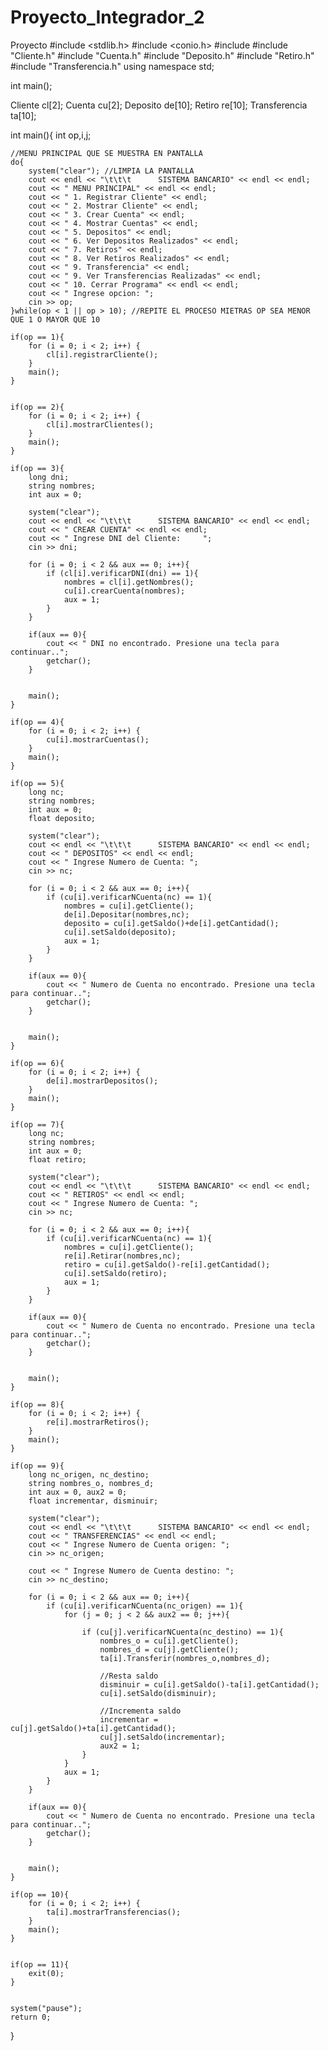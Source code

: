 # Proyecto_Integrador_2
Proyecto 
#include <stdlib.h>
#include <conio.h>
#include <iostream>
#include "Cliente.h"
#include "Cuenta.h"
#include "Deposito.h"
#include "Retiro.h"
#include "Transferencia.h"
using namespace std;

int main();

Cliente cl[2];
Cuenta cu[2];
Deposito de[10];
Retiro re[10];
Transferencia ta[10];

int main(){
	int op,i,j;
	
	
	//MENU PRINCIPAL QUE SE MUESTRA EN PANTALLA
    do{
    	system("clear"); //LIMPIA LA PANTALLA
    	cout << endl << "\t\t\t      SISTEMA BANCARIO" << endl << endl;
	    cout << " MENU PRINCIPAL" << endl << endl;
	    cout << " 1. Registrar Cliente" << endl;
	    cout << " 2. Mostrar Cliente" << endl;
		cout << " 3. Crear Cuenta" << endl;
		cout << " 4. Mostrar Cuentas" << endl;
	    cout << " 5. Depositos" << endl;
	    cout << " 6. Ver Depositos Realizados" << endl;
	    cout << " 7. Retiros" << endl;
	    cout << " 8. Ver Retiros Realizados" << endl;
	    cout << " 9. Transferencia" << endl;
	    cout << " 9. Ver Transferencias Realizadas" << endl;
	    cout << " 10. Cerrar Programa" << endl << endl;
	    cout << " Ingrese opcion: ";	
	    cin >> op;
	}while(op < 1 || op > 10); //REPITE EL PROCESO MIETRAS OP SEA MENOR QUE 1 O MAYOR QUE 10
	
	if(op == 1){
		for (i = 0; i < 2; i++) {
        	cl[i].registrarCliente();
    	}
    	main();
	}
	
	
	if(op == 2){
		for (i = 0; i < 2; i++) {
        	cl[i].mostrarClientes();
    	}
    	main();
	}
	
	if(op == 3){
		long dni;
		string nombres;
		int aux = 0;
		
		system("clear");
	    cout << endl << "\t\t\t      SISTEMA BANCARIO" << endl << endl;
		cout << " CREAR CUENTA" << endl << endl;
		cout << " Ingrese DNI del Cliente:     ";
		cin >> dni;
    	
    	for (i = 0; i < 2 && aux == 0; i++){
    		if (cl[i].verificarDNI(dni) == 1){
				nombres = cl[i].getNombres();
	    		cu[i].crearCuenta(nombres);
				aux = 1;
			}
		}
		
		if(aux == 0){
			cout << " DNI no encontrado. Presione una tecla para continuar..";
			getchar();
		}
			
    	
    	main();
	}
	
	if(op == 4){
		for (i = 0; i < 2; i++) {
        	cu[i].mostrarCuentas();
    	}
    	main();
	}
	
	if(op == 5){
		long nc;
		string nombres;
		int aux = 0;
		float deposito;
		
		system("clear");
	    cout << endl << "\t\t\t      SISTEMA BANCARIO" << endl << endl;
		cout << " DEPOSITOS" << endl << endl;
		cout << " Ingrese Numero de Cuenta: ";
		cin >> nc;
    	
    	for (i = 0; i < 2 && aux == 0; i++){
    		if (cu[i].verificarNCuenta(nc) == 1){
				nombres = cu[i].getCliente();
	    		de[i].Depositar(nombres,nc);
	    		deposito = cu[i].getSaldo()+de[i].getCantidad();
	    		cu[i].setSaldo(deposito);
				aux = 1;
			}
		}
		
		if(aux == 0){
			cout << " Numero de Cuenta no encontrado. Presione una tecla para continuar..";
			getchar();
		}
			
    	
    	main();
	}
	
	if(op == 6){
		for (i = 0; i < 2; i++) {
        	de[i].mostrarDepositos();
    	}
    	main();
	}
	
	if(op == 7){
		long nc;
		string nombres;
		int aux = 0;
		float retiro;
		
		system("clear");
	    cout << endl << "\t\t\t      SISTEMA BANCARIO" << endl << endl;
		cout << " RETIROS" << endl << endl;
		cout << " Ingrese Numero de Cuenta: ";
		cin >> nc;
    	
    	for (i = 0; i < 2 && aux == 0; i++){
    		if (cu[i].verificarNCuenta(nc) == 1){
				nombres = cu[i].getCliente();
	    		re[i].Retirar(nombres,nc);
	    		retiro = cu[i].getSaldo()-re[i].getCantidad();
	    		cu[i].setSaldo(retiro);
				aux = 1;
			}
		}
		
		if(aux == 0){
			cout << " Numero de Cuenta no encontrado. Presione una tecla para continuar..";
			getchar();
		}
			
    	
    	main();
	}
	
	if(op == 8){
		for (i = 0; i < 2; i++) {
        	re[i].mostrarRetiros();
    	}
    	main();
	}
	
	if(op == 9){
		long nc_origen, nc_destino;
		string nombres_o, nombres_d;
		int aux = 0, aux2 = 0;
		float incrementar, disminuir;
		
		system("clear");
	    cout << endl << "\t\t\t      SISTEMA BANCARIO" << endl << endl;
		cout << " TRANSFERENCIAS" << endl << endl;
		cout << " Ingrese Numero de Cuenta origen: ";
		cin >> nc_origen;
    	
    	cout << " Ingrese Numero de Cuenta destino: ";
		cin >> nc_destino;
    	
    	for (i = 0; i < 2 && aux == 0; i++){
    		if (cu[i].verificarNCuenta(nc_origen) == 1){
				for (j = 0; j < 2 && aux2 == 0; j++){
					
					if (cu[j].verificarNCuenta(nc_destino) == 1){
						nombres_o = cu[i].getCliente();
						nombres_d = cu[j].getCliente();
						ta[i].Transferir(nombres_o,nombres_d);
						
						//Resta saldo
						disminuir = cu[i].getSaldo()-ta[i].getCantidad();	
						cu[i].setSaldo(disminuir);
						
						//Incrementa saldo
						incrementar = cu[j].getSaldo()+ta[i].getCantidad();	
						cu[j].setSaldo(incrementar);
						aux2 = 1;
					}
				}
				aux = 1;
			}
		}
		
		if(aux == 0){
			cout << " Numero de Cuenta no encontrado. Presione una tecla para continuar..";
			getchar();
		}
			
    	
    	main();
	}
	
	if(op == 10){
		for (i = 0; i < 2; i++) {
        	ta[i].mostrarTransferencias();
    	}
    	main();
	}
	
	
	if(op == 11){
		exit(0);
	}
	
	
	system("pause");
	return 0;
}


